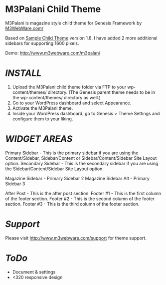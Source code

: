 M3Palani Child Theme
========

M3Palani is magazine style child theme for Genesis Framework by <a href="http://www.m3webware.com/">M3WebWare.com/</a>

Based on <a href="http://www.studiopress.com/free-themes/sample">Sample Child Theme</a> version 1.8. I have added 2 more additional sidebars for supporting 1600 pixels.

Demo: <a href="http://www.m3webware.com/m3palani">http://www.m3webware.com/m3palani</a>

***INSTALL***
======
1. Upload the M3Palani child theme folder via FTP to your wp-content/themes/ directory. (The Genesis parent theme needs to be in the wp-content/themes/ directory as well.)
2. Go to your WordPress dashboard and select Appearance.
3. Activate the M3Palani theme.
4. Inside your WordPress dashboard, go to Genesis > Theme Settings and configure them to your liking.

***WIDGET AREAS***
======
Primary Sidebar - This is the primary sidebar if you are using the Content/Sidebar, Sidebar/Content or Sidebar/Content/Sidebar Site Layout option.
Secondary Sidebar - This is the secondary sidebar if you are using the Sidebar/Content/Sidebar Site Layout option.

Magazine Sidebar - Primary Sidebar 2
Magazine Sidebar Alt - Primary Sidebar 3

After Post - This is the after post section.
Footer #1 - This is the first column of the footer section.
Footer #2 - This is the second column of the footer section.
Footer #3 - This is the third column of the footer section.

***Support***
======
Please visit <a href="http://www.m3webware.com/">http://www.m3webware.com/support</a> for theme support.

***ToDo***
======
* Document & settings
* <320 responsive design